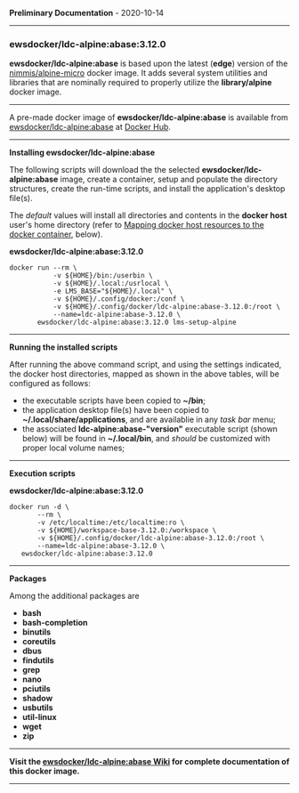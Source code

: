 

__Preliminary Documentation__ - 2020-10-14
____  
### ewsdocker/ldc-alpine:abase:3.12.0

**ewsdocker/ldc-alpine:abase** is based upon the latest (**edge**) version of the [nimmis/alpine-micro](https://github.com/nimmis/alpine-micro) docker image. It adds several system utilities and libraries that are nominally required to properly utilize the **library/alpine** docker image.  

______  

A pre-made docker image of **ewsdocker/ldc-alpine:abase** is available from [ewsdocker/ldc-alpine:abase](https://hub.docker.com/r/ewsdocker/ldc-alpine:abase/) at [Docker Hub](https://hub.docker.com).  
______  


**Installing ewsdocker/ldc-alpine:abase**  

The following scripts will download the the selected **ewsdocker/ldc-alpine:abase** image, create a container, setup and populate the directory structures, create the run-time scripts, and install the application's desktop file(s).  

The <i>default</i> values will install all directories and contents in the <b>docker host</b> user's home directory (refer to <a href="#mapping">Mapping docker host resources to the docker container</a>, below).  

**ewsdocker/ldc-alpine:abase:3.12.0**
  
    docker run --rm \
               -v ${HOME}/bin:/userbin \
               -v ${HOME}/.local:/usrlocal \
               -e LMS_BASE="${HOME}/.local" \
               -v ${HOME}/.config/docker:/conf \
               -v ${HOME}/.config/docker/ldc-alpine:abase-3.12.0:/root \
               --name=ldc-alpine:abase-3.12.0 \
           ewsdocker/ldc-alpine:abase:3.12.0 lms-setup-alpine  

____  

**Running the installed scripts**

After running the above command script, and using the settings indicated, the docker host directories, mapped as shown in the above tables, will be configured as follows:

 - the executable scripts have been copied to **~/bin**;  
 - the application desktop file(s) have been copied to **~/.local/share/applications**, and are availablie in any _task bar_ menu;  
 - the associated **ldc-alpine:abase-"version"** executable script (shown below) will be found in **~/.local/bin**, and _should_ be customized with proper local volume names;  

____  

**Execution scripts**  

**ewsdocker/ldc-alpine:abase:3.12.0**  
  
    docker run -d \
           --rm \
           -v /etc/localtime:/etc/localtime:ro \
           -v ${HOME}/workspace-base-3.12.0:/workspace \
           -v ${HOME}/.config/docker/ldc-alpine:abase-3.12.0:/root \
           --name=ldc-alpine:abase-3.12.0 \
       ewsdocker/ldc-alpine:abase:3.12.0  

____  


**Packages**  

Among the additional packages are   

  - **bash**
  - **bash-completion**  
  - **binutils** 
  - **coreutils**
  - **dbus**
  - **findutils**
  - **grep**
  - **nano**
  - **pciutils**
  - **shadow**
  - **usbutils**
  - **util-linux**
  - **wget** 
  - **zip**

______  

**Visit the [ewsdocker/ldc-alpine:abase Wiki](https://github.com/ewsdocker/ldc-alpine:abase/wiki/QuickStart) for complete documentation of this docker image.**  

____  

